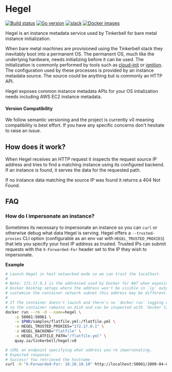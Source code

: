# Hegel

[![Build status](https://img.shields.io/github/workflow/status/tinkerbell/hegel/Hegel?label=Build&logo=github)](https://img.shields.io/github/workflow/status/tinkerbell/hegel/Hegel?label=Hegel&logo=github) 
[![Go version](https://img.shields.io/github/go-mod/go-version/tinkerbell/hegel?logo=go)](https://img.shields.io/github/go-mod/go-version/tinkerbell/hegel)
[![slack](https://img.shields.io/badge/CNCF-%23tinkerbell-blue?logo=slack)](https://cloud-native.slack.com/archives/C01SRB41GMT)
[![Docker images](https://img.shields.io/badge/Image-quay.io/tinkerbell/hegel-blue?logo=docker)](https://quay.io/repository/tinkerbell/hegel?tab=tags)

Hegel is an instance metadata service used by Tinkerbell for bare metal instance initialization.

When bare metal machines are provisioned using the Tinkerbell stack they inevitably boot into a
permanent OS. The permanent OS, much like the underlying hardware, needs initializing before it 
can be used. The initialization is commonly performed by tools such as [cloud-init] or [ignition]. 
The configuration used by these processes is provided by an instance metadata source. The source
could be anything but is commonly an HTTP API.

Hegel exposes common instance metadata APIs for your OS intialization needs including AWS EC2 
instance metadata.

#### Version Compatibility

We follow semantic versioning and the project is currently v0 meaning compatibility is best effort.
If you have any specific concerns don't hesitate to raise an issue.

## How does it work?

When Hegel receives an HTTP request it inspects the request source IP address and tries to find a
matching instance using its configured backend. If an instance is found, it serves the data for the
requested path.

If no instance data matching the source IP was found it returns a 404 Not Found.

## FAQ

### How do I impersonate an instance?

Sometimes its necessary to impersonate an instance so you can `curl` or otherwise debug what data 
Hegel is serving. Hegel offers a `--trusted-proxies` CLI option (configurable as an env var with
`HEGEL_TRUSTED_PROXIES`) that lets you specify your host IP address as trusted. Trusted IPs can
submit requests with the `X-Forwarded-For` header set to the IP they wish to impersonate.

**Example**

```sh
# Launch Hegel in host networked mode so we can trust the localhost.
#
# Note: 172.17.0.1 is the addressed used by Docker for NAT when exposing ports. This includes
# Docker Desktop setups where the address won't be visible in `ip` output on the host. If you
# customize the container network subnet this address may be different.
#
# If the container doesn't launch and there's no `docker run` logging remove the --rm flag 
# so the container remains on disk and can be inspected with `docker logs`.
docker run --rm -d --name=hegel \
    -p 50061:50061 \
    -v $PWD/samples/flatfile.yml:/flatfile.yml \
    -e HEGEL_TRUSTED_PROXIES="172.17.0.1" \
    -e HEGEL_BACKEND="flatfile" \
    -e HEGEL_FLATFILE_PATH="/flatfile.yml" \
    quay.io/tinkerbell/hegel:v0
```

```sh
# cURL an endpoint specifying what address you're impersonating.
# Expected response:
# Success! You retrieved the hostname
curl -H "X-Forwarded-For: 10.10.10.10" http://localhost:50061/2009-04-04/meta-data/hostname
```

[cloud-init]: https://cloudinit.readthedocs.io/en/latest/
[ignition]: https://coreos.github.io/ignition/